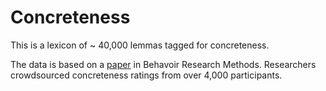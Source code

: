 # Concreteness
This is a lexicon of ~ 40,000 lemmas tagged for concreteness. 

The data is based on a [paper](https://link.springer.com/article/10.3758/s13428-013-0403-5) in Behavoir Research Methods. 
Researchers crowdsourced concreteness ratings from over 4,000 participants. 

